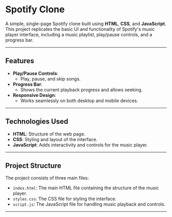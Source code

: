 # Spotify Clone

A simple, single-page Spotify clone built using **HTML**, **CSS**, and **JavaScript**. This project replicates the basic UI and functionality of Spotify's music player interface, including a music playlist, play/pause controls, and a progress bar.

---

## Features

- **Play/Pause Controls**:
  - Play, pause, and skip songs.
- **Progress Bar**:
  - Shows the current playback progress and allows seeking.
- **Responsive Design**:
  - Works seamlessly on both desktop and mobile devices.

---

## Technologies Used

- **HTML**: Structure of the web page.
- **CSS**: Styling and layout of the interface.
- **JavaScript**: Adds interactivity and controls for the music player.

---

## Project Structure

The project consists of three main files:
- `index.html`: The main HTML file containing the structure of the music player.
- `styles.css`: The CSS file for styling the interface.
- `script.js`: The JavaScript file for handling music playback and controls.

---
